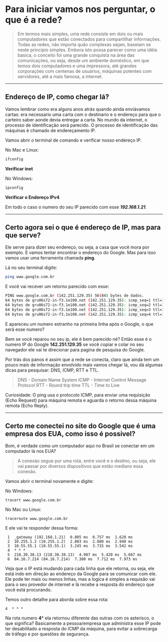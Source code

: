 # Para iniciar vamos nos perguntar, o que é a rede?

>Em termos mais simples, uma rede consiste em dois ou mais computadores que estão conectados para compartilhar informações. Todas as redes, não importa quão complexas sejam, baseiam se neste principio simples. Embora isto possa parecer como uma idéia basica, o conceito foi uma grande conquista na área das comunicações, ou seja, desde um ambiente doméstico, em que temos dois computadores e uma impressora, até grandes corporações com centenas de usuários, máquinas potentes com servidores, até a mais famosa, a internet.

* * *
## Endereço de IP, como chegar lá?

Vamos lembrar como era alguns anos atrás quando ainda enviávamos cartas: era necessario uma carta com o destinario e o endereço para que o carteiro saber aonde devia entregar a carta. No mundo da internet, o processo de identificação será parecido. O processo de identificação das máquinas é chamado de endereçamento IP. 

Vamos abrir o terminal de comando e verificar nosso endereço IP.

No Mac e Linux:
~~~bash
ifconfig
~~~
**Verificar inet**

No Windows:
~~~bash
ipconfig
~~~
**Verificar o Endereço IPv4**

Em todo o caso o numero do seu IP parecido com esse ***192.168.1.21***.

* * *
## Certo agora sei o que é endereço de IP, mas para que serve?

Ele serve para dizer seu endereço, ou seja, a casa que você mora por exemplo. E vamos tentar encontrar o endereço do Google. Mas para isso vamos usar uma ferramenta chamada **ping**.

Lá no seu terminal digite:

~~~bash
ping www.google.com.br
~~~

E você vai recever um retorno parecido com esse:

~~~bash
PING www.google.com.br (142.251.129.35) 56(84) bytes de dados.
64 bytes de gru06s72-in-f3.1e100.net (142.251.129.35): icmp_seq=1 ttl=120 tempo=3.22 ms
64 bytes de gru06s72-in-f3.1e100.net (142.251.129.35): icmp_seq=2 ttl=120 tempo=4.18 ms
64 bytes de gru06s72-in-f3.1e100.net (142.251.129.35): icmp_seq=3 ttl=120 tempo=4.12 ms
64 bytes de gru06s72-in-f3.1e100.net (142.251.129.35): icmp_seq=4 ttl=120 tempo=4.54 ms
~~~

E apareceu um numero estranho na primeira linha após o Google, o que será esse numero?

Bem se você reparou no seu ip, ele é bem parecido né? Então esse é o numero IP do Google **142.251.129.35** se você copiar e colar no seu navegador ele vai te direcionar para pagina de pesquisa do Google.

Por trás dos panos é assim que a rede se conecta, claro que ainda tem um pouco mais de informação envolvido mais vamos chegar lá, vou dá algumas dicas para pesquisar: DNS, ICMP, RTT e TTL.

>DNS - Domain Name System
>ICMP - Internet Control Message Protocol
>RTT - Round trip time
>TTL - Time to Live

Curiosidade: O ping usa o protocolo ICMP, para enviar uma requisição (Echo Request) para máquina remota e aguarda o retorno dessa máquina remota (Echo Reply).

* * *
## Certo me conectei no site do Google que é uma empresa dos EUA, como isso é possivel?

Bom, é verdade como um computador aqui no Brasil se conectar em um computador lá nos EUA?
>A conexão segue por uma rota, entre você e o destino, ou seja, ele vai passar por diversos dispositivos que estão mediano essa conexão.

Vamos abrir o terminal novamente e digite:

No Windows:
~~~
tracert www.google.com.br
~~~

No Mac ou Linux:
~~~
traceroute www.google.com.br
~~~

E ele vai te responder dessa forma:
~~~
 1  _gateway (192.168.1.21)  0.805 ms  0.757 ms  1.620 ms
 2  10.255.1.2 (10.255.1.2)  2.803 ms  2.880 ms  2.940 ms
 3  10.55.55.1 (10.55.55.1)  3.245 ms  3.715 ms  3.542 ms
 4  * * *
 5  218.30.38.13 (218.30.38.13)  4.907 ms  5.420 ms  5.667 ms
 6  84.16.7.214 (84.16.7.214)  7.380 ms  7.712 ms  7.973 ms
~~~

Veja que o IP está mudando para cada linha que ele retorna, ou seja, ele está indo em direção ao endereço da Google para se comunicar com ele. Ele pode ter mais ou menos linhas, mas a logica é simples a requisão vai para o seu provedor de internet e lá recebe a resposta do endereço que você está procurando. 

Temos outro detalhe para aborda sobre essa rota:
~~~
4  * * *
~~~

Na rota numero **4*** ela retornou diferente das outras com os asterisco, o que significa?
Basicamente a pessoa/empresa que administra esse IP pode ter desabilitado a resposta do ICMP da máquina, para evitar a sobrecarga de tráfego e por questões de segurança.
